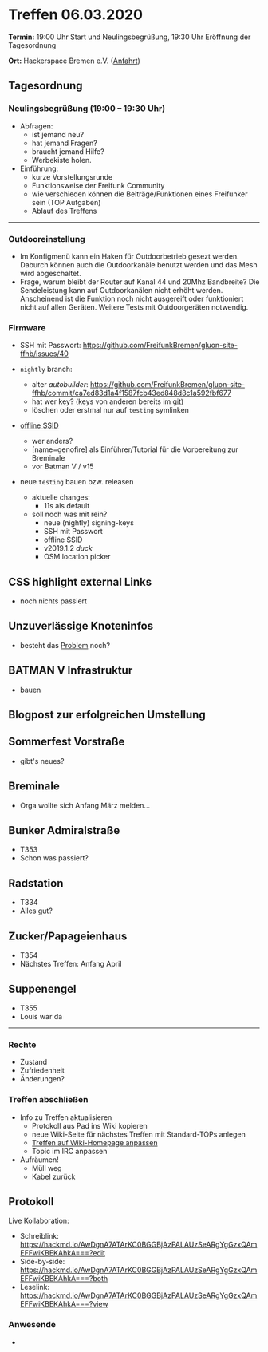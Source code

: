 # Treffen 06.03.2020

**Termin:** 19:00 Uhr Start und Neulingsbegrüßung, 19:30 Uhr Eröffnung der Tagesordnung

**Ort:** Hackerspace Bremen e.V. ([Anfahrt](https://www.hackerspace-bremen.de/anfahrt/))

## Tagesordnung
### Neulingsbegrüßung (19:00 – 19:30 Uhr)

- Abfragen:
    - ist jemand neu?
    - hat jemand Fragen?
    - braucht jemand Hilfe?
    - Werbekiste holen.
- Einführung:
    - kurze Vorstellungsrunde
    - Funktionsweise der Freifunk Community
    - wie verschieden können die Beiträge/Funktionen eines Freifunker sein (TOP Aufgaben)
    - Ablauf des Treffens

---

### Outdooreinstellung
- Im Konfigmenü kann ein Haken für Outdoorbetrieb gesezt werden.
  Daburch können auch die Outdoorkanäle benutzt werden und das Mesh wird abgeschaltet.
- Frage, warum bleibt der Router auf Kanal 44 und 20Mhz Bandbreite? Die Sendeleistung kann auf Outdoorkanälen nicht erhöht werden. Anscheinend ist die Funktion noch nicht ausgereift oder funktioniert nicht auf allen Geräten. Weitere Tests mit Outdoorgeräten notwendig.

### Firmware
- SSH mit Passwort: https://github.com/FreifunkBremen/gluon-site-ffhb/issues/40
- `nightly` branch:
  - alter _autobuilder_: https://github.com/FreifunkBremen/gluon-site-ffhb/commit/ca7ed83d1a4f1587fcb43ed848d8c1a592fbf677
  - hat wer key? (keys von anderen bereits im [git](https://github.com/FreifunkBremen/gluon-site-ffhb/compare/dff093e19c601104c2a011c64f6fcffe355dbe7b...d36831e4d4d9ec13d6f337b8d9abe0cb12f853f8))
  - löschen oder erstmal nur auf `testing` symlinken

- [offline SSID](https://github.com/FreifunkBremen/gluon-site-ffhb/issues/35)
  - wer anders?
  - [name=genofire] als Einführer/Tutorial für die Vorbereitung zur Breminale
  - vor Batman V / v15

- neue `testing` bauen bzw. releasen
  - aktuelle changes:
    - 11s als default
  - soll noch was mit rein?
    - neue (nightly) signing-keys
    - SSH mit Passwort
    - offline SSID
    - v2019.1.2 _duck_
    - OSM location picker

## CSS highlight external Links
* noch nichts passiert

## Unzuverlässige Knoteninfos
* besteht das [Problem](https://wiki.bremen.freifunk.net/Treffen/2020_02_21#protokoll_unzuverl%C3%A4ssige-knoteninfos-seit-11s-oliver) noch?

## BATMAN V Infrastruktur
* bauen

## Blogpost zur erfolgreichen Umstellung

## Sommerfest Vorstraße
* gibt's neues?

## Breminale
* Orga wollte sich Anfang März melden...

## Bunker Admiralstraße
* T353
* Schon was passiert?

## Radstation
* T334
* Alles gut?

## Zucker/Papageienhaus
* T354
* Nächstes Treffen: Anfang April

## Suppenengel
* T355
* Louis war da

---
### Rechte

- Zustand
- Zufriedenheit
- Änderungen?

### Treffen abschließen

- Info zu Treffen aktualisieren
  - Protokoll aus Pad ins Wiki kopieren
  - neue Wiki-Seite für nächstes Treffen mit Standard-TOPs anlegen
  - [Treffen auf Wiki-Homepage anpassen](https://wiki.bremen.freifunk.net/Home)
  - Topic im IRC anpassen
- Aufräumen!
  - Müll weg
  - Kabel zurück

## Protokoll

Live Kollaboration:

* Schreiblink: https://hackmd.io/AwDgnA7ATArKC0BGGBjAzPALAUzSeARgYgGzxQAmEFFwiKBEKAhkA===?edit
* Side-by-side: https://hackmd.io/AwDgnA7ATArKC0BGGBjAzPALAUzSeARgYgGzxQAmEFFwiKBEKAhkA===?both
* Leselink: https://hackmd.io/AwDgnA7ATArKC0BGGBjAzPALAUzSeARgYgGzxQAmEFFwiKBEKAhkA===?view

### Anwesende
* 